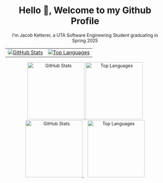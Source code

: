 <h1 align="center">Hello 👋, Welcome to my Github Profile</h1>
<p align="center">I'm Jacob Ketterer, a UTA Software Engineering Student graduating in Spring 2025</p>
<div align="center">
  <table>
    <tr>
      <td>
        <a href="https://github.com/jketterer02">
          <img src="https://github-readme-stats-five-ivory-45.vercel.app/api?username=jketterer02&theme=dark&show_icons=true" alt="GitHub Stats" />
        </a>
      </td>
      <td>
        <a href="https://github.com/jketterer02">
          <img src="https://github-readme-stats.vercel.app/api/top-langs/?username=jketterer02&layout=compact&theme=dark" alt="Top Languages" />
        </a>
      </td>
    </tr>
  </table>
</div>

<div align="center">
  <a href="https://github.com/jketterer02">
    <img height="180px" src="https://github-readme-stats-five-ivory-45.vercel.app/api?username=jketterer02&theme=dark&show_icons=true" alt="GitHub Stats" />
  </a>
  <a href="https://github.com/jketterer02">
    <img height="180px" src="https://github-readme-stats.vercel.app/api/top-langs/?username=jketterer02&layout=compact&theme=dark" alt="Top Languages" />
  </a>
</div>

<div align="center">
  <a href="https://github.com/jketterer02">
    <img height="180px" src="https://github-readme-stats-five-ivory-45.vercel.app/api?username=jketterer02&theme=dark&show_icons=true" alt="GitHub Stats" style="border: none;" />
  </a>&nbsp;&nbsp;
  <a href="https://github.com/jketterer02">
    <img height="180px" src="https://github-readme-stats.vercel.app/api/top-langs/?username=jketterer02&layout=compact&theme=dark" alt="Top Languages" style="border: none;" />
  </a>
</div>

